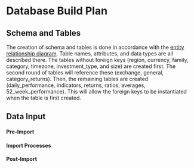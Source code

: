 # Database Build Plan
## Schema and Tables
The creation of schema and tables is done in accordance with the [entity relationship diagram](ERD.md). Table names, attributes, and data types are all described there. The tables without foreign keys (region, currency, family, category, timezone, investment_type, and size) are created first. The second round of tables will reference these (exchange, general, category_returns). Then, the remaining tables are created (daily_performance, indicators, returns, ratios, averages, 52_week_performance). This will allow the foreign keys to be instantiated when the table is first created.


## Data Input
#### Pre-Import
#### Import Processes
#### Post-Import
